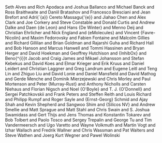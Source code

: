 Seth Alves and Rich Apodaca and Joshua Ballanco and Michael Banck and Ross Braithwaite and Daniil Bratashov and Francesco Bresciani and Jean Brefort and Adri{\`{a}} Cereto Massagu{\'{e}} and Jiahao Chen and Alex Clark and Joe Corkery and Steve Constable and Donald Curtis and Andrew Dalke and Daen {de Leon} and Hans {De Winter} and Menno Deij and Christian Ehrlicher and Nick England and {eMolecules} and Vincent {Favre-Nicolin} and Maxim Fedorovsky and Fabien Fontaine and Malcolm Gillies and Richard Gillilan and Brian Goldman and Rajarshi Guha and Richard Hall and Bob Hanson and Marcus Hanwell and Tommi Hassinen and Bryan Herger and David Hoekman and Geoffrey Hutchison and {InhibOx} and Beno{\^{i}}t Jacob and Craig James and Mikael Johansson and Stefan Kebekus and David Koes and Elmar Krieger and Erik Kruus and Daniel Leidert and Christian Laggner and Greg Landrum and Eugene Leitl and Teng Lin and Zhiguo Liu and David Lonie and Daniel Mansfield and David Mathog and Gerde Menche and Dominik Mierzejewski and Chris Morley and Paul Mortenson and Peter {Murray-Rust} and Anthony Nicholls and Carsten Niehaus and Florian Nigsch and Noel {O'Boyle} and T. J. {O'Donnell} and Sergei Patchkovskii and Frank Peters and Steffen Reith and Louis Richard and Philipp Rumpf and Roger Sayle and {Ernst-Georg} Schmid and Ajay Shah and Kevin Shepherd and Sangwoo Shim and {Silicos NV} and Andrew Smellie and Matt Sprague and Matt Stahl and Chris Swain and S. Joshua Swamidass and Gert Thijs and Jens Thomas and Konstantin Tokarev and Bob Tolbert and Paolo Tosco and Sergey Trepalin and George Tu and Tim Vandermeersch and Ugo Varetto and Wayne Volkmuth and Martin Vogt and Izhar Wallach and Fredrik Wallner and Chris Wassman and Pat Walters and Steve Wathen and Joerg Kurt Wegner and Pawel Wolinski

